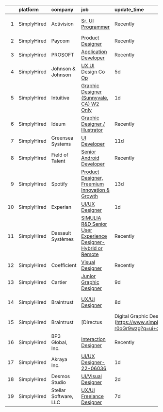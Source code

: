 

|    | platform    | company               | job                                                                                                                                                                   | update_time   | location          |
|---:|:------------|:----------------------|:----------------------------------------------------------------------------------------------------------------------------------------------------------------------|:--------------|:------------------|
|  1 | SimplyHired | Activision            | [Sr. UI Programmer](https://www.simplyhired.com/job/ndBiyvy-gNXf_Jz1eYzikGbLEYvxT_gDCM7l5AX4lIXvWfmaRSpUtQ?q=ui+designer)                                             | Recently      | Santa Monica, CA  |
|  2 | SimplyHired | Paycom                | [Product Designer](https://www.simplyhired.com/job/sTicsWpEbBaN_PDIYOQLlIPFYVeVVEqPog0YzBBQapUXHdf-2SKMxQ?q=ui+designer)                                              | Recently      | Oklahoma City, OK |
|  3 | SimplyHired | PROSOFT               | [Application Developer](https://www.simplyhired.com/job/yHe6t374s2laLu1FqwlBiz6wAg14VUU-EVceTCVngGLopYRazR0iuw?q=ui+designer)                                         | Recently      | Norfolk, VA       |
|  4 | SimplyHired | Johnson & Johnson     | [UX UI Design Co Op](https://www.simplyhired.com/job/irxV09gXyZISmKqhRWK0YYV1TBxvj1sZOv6Rr939szATDt6Pknh-eg?q=ui+designer)                                            | 5d            | Santa Clara, CA   |
|  5 | SimplyHired | Intuitive             | [Graphic Designer (Sunnyvale, CA) W2 Only](https://www.simplyhired.com/job/7iWjz1cSUo47HkLpStw63tRlthzfzR38bt8UgkUZc3W8rXruuH3nuw?q=ui+designer)                      | 1d            | Sunnyvale, CA     |
|  6 | SimplyHired | Ideum                 | [Graphic Designer / Illustrator](https://www.simplyhired.com/job/85iXrM45nFHA3CF5ck50O6SHR5yQzCgc3UotRZlxIomLJMCBW1BLjA?q=ui+designer)                                | Recently      | Corrales, NM      |
|  7 | SimplyHired | Greensea Systems      | [UI Developer](https://www.simplyhired.com/job/zujmqiHkA1BWivIw-iBLR_gmYTUARpsyTfhFJYvNh2OYxVEXYPhGhg?q=ui+designer)                                                  | 11d           | Richmond, VT      |
|  8 | SimplyHired | Field of Talent       | [Senior Android Developer](https://www.simplyhired.com/job/T-DObYLLaZhn7fVmgGY5vh1XiFJpwlLAk3Y7GhrkgxYfZNYpmxEgcA?q=ui+designer)                                      | Recently      | Pittsburgh, PA    |
|  9 | SimplyHired | Spotify               | [Product Designer, Freemium Innovation & Growth](https://www.simplyhired.com/job/Kvw_SiGrQB-4O_L_w6kE8LRwEA9nFhTEvN3SB40918E8kMG3aqYvqg?q=ui+designer)                | 13d           | Remote            |
| 10 | SimplyHired | Experian              | [UI/UX Designer](https://www.simplyhired.com/job/h406x-auJUl6Cyq4rjJDHcqm8crh1saEPc2lgA11ZYW1GiN3CAArzw?q=ui+designer)                                                | 1d            | Costa Mesa, CA    |
| 11 | SimplyHired | Dassault Systèmes     | [SIMULIA R&D Senior User Experience Designer- Hybrid or Remote](https://www.simplyhired.com/job/KbPxIIBvr5yUZT46VkvaAvUqLDdTWEnCDl3G-4l1lgUX3Nmlf7feXA?q=ui+designer) | Recently      | Johnston, RI      |
| 12 | SimplyHired | Coefficient           | [Visual Designer](https://www.simplyhired.com/job/xYvdw5Ve2efvlkwfreZgMWNvagOM8F7JFonSKIu_hJq1kGh8rhjqwA?q=ui+designer)                                               | Recently      | San Mateo, CA     |
| 13 | SimplyHired | Cartier               | [Junior Graphic Designer](https://www.simplyhired.com/job/Qm1Kb11VCsWCNhaiEfDfuwO5qfPCM6pUTz3Hm0dfAnpCgbFAx_hCjA?q=ui+designer)                                       | 9d            | New York, NY      |
| 14 | SimplyHired | Braintrust            | [UX/UI Designer](https://www.simplyhired.com/job/q5v1FZuExR0h1sWA98mJf6DXtsc1YTKA5wVBoOoHXjJHmBaQQ2W3mw?q=ui+designer)                                                | 8d            | San Francisco, CA |
| 15 | SimplyHired | Braintrust            | [Directus | Digital Graphic Designer (Direct Hire)](https://www.simplyhired.com/job/uG15KEBduWPuQGCM5xP4DjOySYh_xQbjWCWd2dEbZQD2-r0oGr9wzg?q=ui+designer)             | 1d            | San Francisco, CA |
| 16 | SimplyHired | BP3 Global, Inc.      | [Interaction Designer](https://www.simplyhired.com/job/onzhmZpdbabsHyQ4w4Z4omq1ja9pzIQ6YcI3qqPPVduGGaEwxzv-zw?q=ui+designer)                                          | Recently      | Austin, TX        |
| 17 | SimplyHired | Akraya Inc.           | [UI/UX Designer- 22-06036](https://www.simplyhired.com/job/p1cQZ_DjhCJT3__METot92oEx82rmnTrvbnComvQpsCeHCh3m7tAHw?q=ui+designer)                                      | 1d            | San Jose, CA      |
| 18 | SimplyHired | Desmos Studio         | [UI/Visual Designer](https://www.simplyhired.com/job/o-gv9OlH0KeNNpBIf6hBn_mDW0TiFjmwEj5VXb8NwNuL9IypTfJinA?q=ui+designer)                                            | 2d            | Remote            |
| 19 | SimplyHired | Stellar Software, LLC | [UX/UI Freelance Designer](https://www.simplyhired.com/job/OiavLT_fFs22cZRKOmTcDnoEdpTr3uo3LJC_sUTzcn6GPxGAJ_CGFw?q=ui+designer)                                      | 7d            | Remote            |